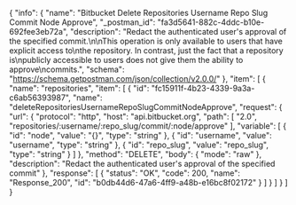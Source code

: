 {
  "info": {
    "name": "Bitbucket Delete Repositories Username Repo Slug Commit Node Approve",
    "_postman_id": "fa3d5641-882c-4ddc-b10e-692fee3eb72a",
    "description": "Redact the authenticated user's approval of the specified commit.\n\nThis operation is only available to users that have explicit access to\nthe repository. In contrast, just the fact that a repository is\npublicly accessible to users does not give them the ability to approve\ncommits.",
    "schema": "https://schema.getpostman.com/json/collection/v2.0.0/"
  },
  "item": [
    {
      "name": "repositories",
      "item": [
        {
          "id": "fc15911f-4b23-4339-9a3a-c6ab56393987",
          "name": "deleteRepositoriesUsernameRepoSlugCommitNodeApprove",
          "request": {
            "url": {
              "protocol": "http",
              "host": "api.bitbucket.org",
              "path": [
                "2.0",
                "repositories/:username/:repo_slug/commit/:node/approve"
              ],
              "variable": [
                {
                  "id": "node",
                  "value": "{}",
                  "type": "string"
                },
                {
                  "id": "username",
                  "value": "username",
                  "type": "string"
                },
                {
                  "id": "repo_slug",
                  "value": "repo_slug",
                  "type": "string"
                }
              ]
            },
            "method": "DELETE",
            "body": {
              "mode": "raw"
            },
            "description": "Redact the authenticated user's approval of the specified commit"
          },
          "response": [
            {
              "status": "OK",
              "code": 200,
              "name": "Response_200",
              "id": "b0db44d6-47a6-4ff9-a48b-e16bc8f02172"
            }
          ]
        }
      ]
    }
  ]
}